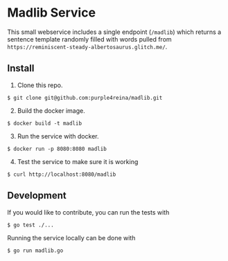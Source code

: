 # Madlib Service

This small webservice includes a single endpoint (`/madlib`) which returns a
sentence template randomly filled with words pulled from
`https://reminiscent-steady-albertosaurus.glitch.me/`.

## Install

1. Clone this repo.

```
$ git clone git@github.com:purple4reina/madlib.git
```

2. Build the docker image.

```
$ docker build -t madlib
```

3. Run the service with docker.

```
$ docker run -p 8080:8080 madlib
```

4. Test the service to make sure it is working

```
$ curl http://localhost:8080/madlib
```

## Development

If you would like to contribute, you can run the tests with

```
$ go test ./...
```

Running the service locally can be done with

```
$ go run madlib.go
```
